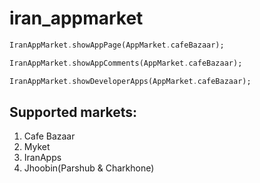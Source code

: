 # iran_appmarket

```dart
IranAppMarket.showAppPage(AppMarket.cafeBazaar);

IranAppMarket.showAppComments(AppMarket.cafeBazaar);

IranAppMarket.showDeveloperApps(AppMarket.cafeBazaar);
```

## Supported markets:
1. Cafe Bazaar
2. Myket
3. IranApps
4. Jhoobin(Parshub & Charkhone)
